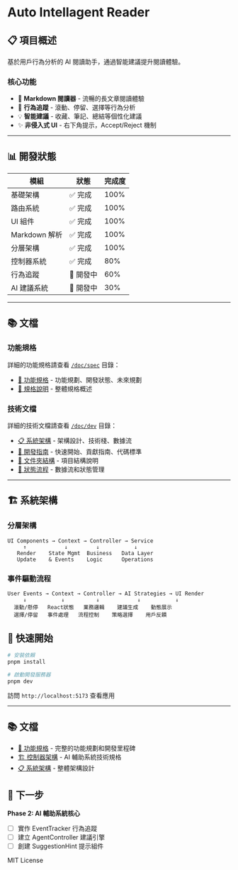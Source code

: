 # Auto Intellagent Reader

## 📋 項目概述

基於用戶行為分析的 AI 閱讀助手，通過智能建議提升閱讀體驗。

### 核心功能
- 📖 **Markdown 閱讀器** - 流暢的長文章閱讀體驗
- 🤖 **行為追蹤** - 滾動、停留、選擇等行為分析
- 💡 **智能建議** - 收藏、筆記、總結等個性化建議
- ✨ **非侵入式 UI** - 右下角提示，Accept/Reject 機制

---

## 📊 開發狀態

| 模組 | 狀態 | 完成度 |
|------|------|--------|
| 基礎架構 | ✅ 完成 | 100% |
| 路由系統 | ✅ 完成 | 100% |
| UI 組件 | ✅ 完成 | 100% |
| Markdown 解析 | ✅ 完成 | 100% |
| 分層架構 | ✅ 完成 | 100% |
| 控制器系統 | ✅ 完成 | 80% |
| 行為追蹤 | 🚧 開發中 | 60% |
| AI 建議系統 | 🚧 開發中 | 30% |

---

## 📚 文檔

### 功能規格
詳細的功能規格請查看 [`/doc/spec`](./doc/spec/) 目錄：
- [🎯 功能規格](./doc/spec/features.md) - 功能規劃、開發狀態、未來規劃
- [📖 規格說明](./doc/spec/README.md) - 整體規格概述

### 技術文檔
詳細的技術文檔請查看 [`/doc/dev`](./doc/dev/) 目錄：
- [📋 系統架構](./doc/dev/architecture.md) - 架構設計、技術棧、數據流
- [🚀 開發指南](./doc/dev/development.md) - 快速開始、貢獻指南、代碼標準
- [📁 文件夾結構](./doc/dev/folder-structure.md) - 項目結構說明
- [🔄 狀態流程](./doc/dev/state-flow.md) - 數據流和狀態管理

---

## 🏗️ 系統架構

### 分層架構
```
UI Components → Context → Controller → Service
     ↑            ↓         ↓           ↓
   Render    State Mgmt  Business   Data Layer
   Update    & Events    Logic      Operations
```

### 事件驅動流程
```
User Events → Context → Controller → AI Strategies → UI Render
     ↓           ↓          ↓            ↓           ↓
  滾動/懸停   React狀態   業務邏輯    建議生成    動態展示
  選擇/停留   事件處理   流程控制    策略選擇    用戶反饋
```

## 🚀 快速開始

```bash
# 安裝依賴
pnpm install

# 啟動開發服務器
pnpm dev
```

訪問 `http://localhost:5173` 查看應用

---

## 📚 文檔

- [🎯 功能規格](./spec/features.md) - 完整的功能規劃和開發里程碑
- [🏗️ 控制器架構](./spec/core-controller/README.md) - AI 輔助系統技術規格
- [📋 系統架構](./spec/architecture.md) - 整體架構設計

## 🎯 下一步

**Phase 2: AI 輔助系統核心**
- [ ] 實作 EventTracker 行為追蹤
- [ ] 建立 AgentController 建議引擎  
- [ ] 創建 SuggestionHint 提示組件

MIT License
